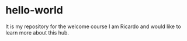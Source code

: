 # hello-world
It is my repository for the welcome course
I am Ricardo and would like to learn more about this hub.
